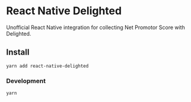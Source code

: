 # React Native Delighted 

Unofficial React Native integration for collecting Net Promotor Score with Delighted.

## Install

```
yarn add react-native-delighted
```

### Development

```
yarn
```
